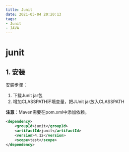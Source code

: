 ```yaml
---
title: Junit
date: 2021-05-04 20:20:13
tags: 
- Junit
- JAVA
---
```


# junit

## 1. 安装

安装步骤：

1. 下载Junit jar包
2. 增加CLASSPATH环境变量，把JUnit jar放入CLASSPATH

**注意**：Maven需要在pom.xml中添加依赖。

```xml
<dependency>
    <groupId>junit</groupId>
    <artifactId>junit</artifactId>
    <version>4.12</version>
    <scope>test</scope>
</dependency>
```

